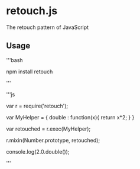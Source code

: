 retouch.js
==========

The retouch pattern of JavaScript

## Usage

'''bash

npm install retouch

'''

'''js

var r = require('retouch');

var MyHelper = {
  double : function(x){
    return x*2;
  }
}

var retouched = r.exec(MyHelper);

r.mixin(Number.prototype, retouched);

console.log(2.0.double());

'''
